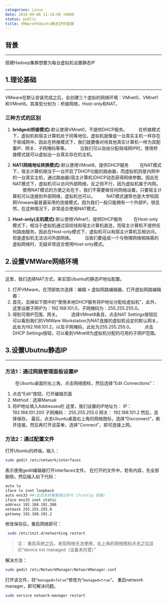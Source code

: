 ```yaml
---
categories: Linux
date: 2016-09-06 11:10:00 +0800
status: public
title: VMWare中Ubuntu静态IP的配置
---
```


## 背景
***
搭建Hadoop集群想要为每台虚拟机设置静态IP

## 1.理论基础
***
VMware在默认安装完成之后，会创建三个虚拟的网络环境：VMnet0、VMnet1和VMnet8。其类型分别为：桥接网络，Host-only和NAT。
### 三种方式的区别
  1. **bridged(桥接模式)**:默认使用VMnet0，不提供DHCP服务。
  &emsp;&emsp; 在桥接模式下，虚拟机和宿主计算机处于同等地位，虚拟机就像是一台真实主机一样存在于局域网中。因此在桥接模式下，我们就要像对待其他真实计算机一样为其配置IP、网关、子网掩码等等。
 &emsp;&emsp; 当我们可以自由分配局域网IP时，使用桥接模式就可以虚拟出一台真实存在的主机。
 
  2. **NAT(网络地址转换模式)**:默认使用VMnet8，提供DHCP服务
  &emsp;&emsp; 在NAT模式下，宿主计算机相当于一台开启了DHCP功能的路由器，而虚拟机则是内网中的一台真实主机，通过路由器(宿主计算机)DHCP动态获得网络参数。因此在NAT模式下，虚拟机可以访问外部网络，反之则不行，因为虚拟机属于内网。
  &emsp;&emsp; 使用NAT模式的方便之处在于，我们不需要做任何网络设置，只要宿主计算机可以连接到外部网络，虚拟机也可以。
  &emsp;&emsp; NAT模式通常也是大学校园网Vmware最普遍采用的连接模式，因为我们一般只能拥有一个外部IP。很显然，在这种情况下，非常适合使用NAT模式。

  3. **Host-only(主机模式)**:默认使用VMnet1，提供DHCP服务
  &emsp;&emsp; 在Host-only模式下，相当于虚拟机通过双绞线和宿主计算机直连，而宿主计算机不提供任何路由服务。因此在Host-only模式下，虚拟机可以和宿主计算机互相访问，但是虚拟机无法访问外部网络。
  &emsp;&emsp; 当我们要组成一个与物理网络相隔离的虚拟网络时，无疑非常适合使用Host-only模式。

## 2.设置VMWare网络环境
***
这里，我们选择NAT方式，来实现Ubuntu的静态IP地址配置。
1. 打开VMware，在顶部依次选择：编辑 > 虚拟网路编辑器，打开虚拟网路编辑器：
2. 首先，去掉如下图中的“使用本地DHCP服务将IP地址分配给虚拟机”，此外，这里设置子网IP为：192.168.101.0，子网掩码为：255.255.255.0。
3. 得到可用IP范围、网关。
  &emsp;&emsp; 选择VMnet8条目，点击NAT Settings按钮后可以看到我们的VMWare Workstation为NAT连接的虚拟机设定的默认网关，此处为192.168.101.2，以及子网掩码，此处为255.255.255.0。
  &emsp;&emsp; 点击DHCP Settings按钮，可以看到VMnet8为虚拟机分配的可用的子网IP范围。

## 3.设置Ubutnu静态IP
***
### 方法1：通过网路管理面板设置IP

  &emsp;&emsp; 在Ubuntu桌面的右上角，点击网络图标，然后选择“Edit Connections”：
1. 点击“Edit”按钮，打开编辑页面
2. Method：选择Manual
3. 将IP地址填入Addresses栏
这里，我们设置的IP地址为： IP： 192.168.101.200 子网掩码： 255.255.255.0 网关： 192.168.101.2
然后，选择保存。
最后，点击Ubuntu桌面右上角的网络图标，选择“Disconnect”，断开连接。然后再打开该菜单，选择"Connect"，即可连接上网。

### 方法2：通过配置文件
打开Ubuntu的终端，输入：
```bash
sudo gedit /etc/network/interfaces
```

表示使用gedit编辑器打开interfaces文件。 在打开的文件中，若有内容，先全部删除。然后输入如下代码：
```bash
auto lo
iface lo inet loopback
auto ens33 ##(此处名称需要通过命令 ifconfig 查看)
iface ens33 inet static
address 192.168.101.200
netmask 255.255.255.0
gateway 192.168.101.2
```
修改保存后，重启网络即可：
```bash
 sudo /etc/init.d/networking restart
 ```
> 注：
重启系统之后，发现网络无法使用，右上角的网络图标点击之后显示“device not managed（设备未托管）”

解决方法：
```bash
sudo gedit /etc/NetworkManager/NetworkManager.conf
```
打开该文件，将“`managed=false`”修改为“`managed=true`”。
重启network manager，即可解决问题。
```bash
sudo service network-manager restart
```